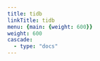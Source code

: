 ```yaml
---
title: tidb
linkTitle: tidb
menu: {main: {weight: 600}}
weight: 600
cascade:
  - type: "docs"
---
```





